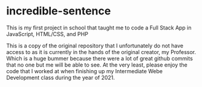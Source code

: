 # incredible-sentence

This is my first project in school that taught me to code a Full Stack App in JavaScript, HTML/CSS, and PHP

This is a copy of the original repository that I unfortunately do not have access to as it is currently in the hands of the original creator, my Professor. Which is a huge bummer because there were a lot of great github commits that no one but me will be able to see. At the very least, please enjoy the code that I worked at when finishing up my Intermediate Webe Development class during the year of 2021.

